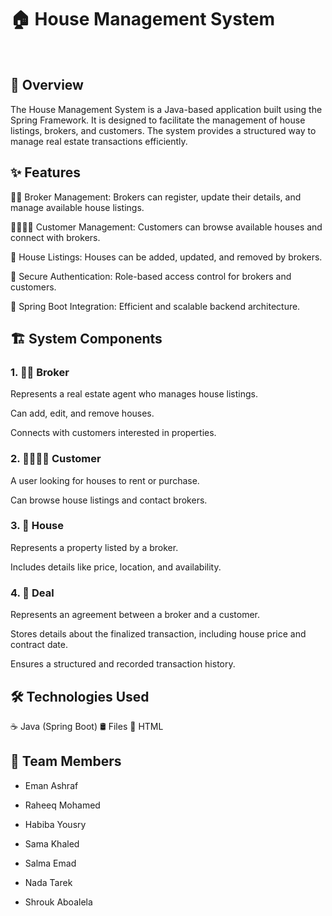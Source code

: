 # 🏠 House Management System
<br>

## 📌 Overview

The House Management System is a Java-based application built using the Spring Framework. It is designed to facilitate the management of house listings, brokers, and customers. The system provides a structured way to manage real estate transactions efficiently.

## ✨ Features

👨‍💼 Broker Management: Brokers can register, update their details, and manage available house listings.

👨‍👩‍👧‍👦 Customer Management: Customers can browse available houses and connect with brokers.

🏡 House Listings: Houses can be added, updated, and removed by brokers.

🔐 Secure Authentication: Role-based access control for brokers and customers.

🚀 Spring Boot Integration: Efficient and scalable backend architecture.

## 🏗️ System Components

### 1. 👨‍💼 Broker

Represents a real estate agent who manages house listings.

Can add, edit, and remove houses.

Connects with customers interested in properties.

### 2. 👨‍👩‍👧‍👦 Customer

A user looking for houses to rent or purchase.

Can browse house listings and contact brokers.

### 3. 🏡 House

Represents a property listed by a broker.

Includes details like price, location, and availability.

### 4. 📜 Deal

Represents an agreement between a broker and a customer.

Stores details about the finalized transaction, including house price and contract date.

Ensures a structured and recorded transaction history.

## 🛠️ Technologies Used

☕ Java (Spring Boot)
🛢️ Files
🎨 HTML

## 👥 Team Members

* Eman Ashraf

* Raheeq Mohamed

* Habiba Yousry

* Sama Khaled

* Salma Emad

* Nada Tarek

* Shrouk Aboalela

